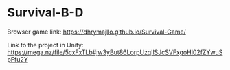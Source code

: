 # Survival-B-D
Browser game link: https://dhrymajllo.github.io/Survival-Game/

Link to the project in Unity: https://mega.nz/file/5cxFxTLb#jw3yBut86LorpUzqIlSJcSVFxgoHl02fZYwuSpFfu2Y
